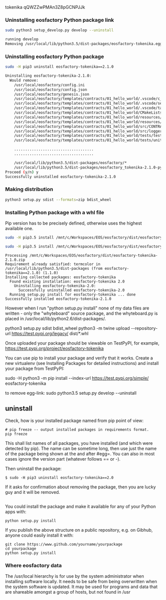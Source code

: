 tokenika
qQWZZwPMAn3Z8pGCNPJJk

### Uninstalling eosfactory Python package link

```bash
sudo python3 setup_develop.py develop --uninstall
```
```bash
running develop
Removing /usr/local/lib/python3.5/dist-packages/eosfactory-tokenika.egg-link (link to .)
```

### Uninstalling eosfactory Python package

```bash
sudo -H pip3 uninstall eosfactory-tokenika==2.1.0
```
```bash
Uninstalling eosfactory-tokenika-2.1.0:
  Would remove:
    /usr/local/eosfactory/config.ini
    /usr/local/eosfactory/config.json
    /usr/local/eosfactory/genesis.json
    /usr/local/eosfactory/templates/contracts/01_hello_world/.vscode/c_cpp_properties.json
    /usr/local/eosfactory/templates/contracts/01_hello_world/.vscode/settings.json
    /usr/local/eosfactory/templates/contracts/01_hello_world/.vscode/tasks.json
    /usr/local/eosfactory/templates/contracts/01_hello_world/CMakeLists.txt
    /usr/local/eosfactory/templates/contracts/01_hello_world/resources/CONTRACT_NAME.clauses.md
    /usr/local/eosfactory/templates/contracts/01_hello_world/resources/CONTRACT_NAME.contracts.md
    /usr/local/eosfactory/templates/contracts/01_hello_world/src/CONTRACT_NAME.cpp
    /usr/local/eosfactory/templates/contracts/01_hello_world/src/logger.hpp
    /usr/local/eosfactory/templates/contracts/01_hello_world/tests/test1.py
    /usr/local/eosfactory/templates/contracts/01_hello_world/tests/unittest1.py

    ....................................
    ....................................

    /usr/local/lib/python3.5/dist-packages/eosfactory/*
    /usr/local/lib/python3.5/dist-packages/eosfactory_tokenika-2.1.0-py3.5.egg-info
Proceed (y/n) y
Successfully uninstalled eosfactory-tokenika-2.1.0
```

### Making distribution

```bash
python3 setup.py sdist --formats=zip bdist_wheel
```

### Installing Python package with a whl file

Pip version has to be precisely defined, otherwise uses the highest available one.
```bash
sudo -H pip3.5 install /mnt/c/Workspaces/EOS/eosfactory/dist/eosfactory_tokenika-2.1.0-py3-none-any.whl

```
```bash
sudo -H pip3.5 install /mnt/c/Workspaces/EOS/eosfactory/dist/eosfactory-tokenika-2.1.0.zip
```
```
Processing /mnt/c/Workspaces/EOS/eosfactory/dist/eosfactory-tokenika-2.1.0.zip
Requirement already satisfied: termcolor in /usr/local/lib/python3.5/dist-packages (from eosfactory-tokenika==2.1.0) (1.1.0)
Installing collected packages: eosfactory-tokenika
  Found existing installation: eosfactory-tokenika 2.0
    Uninstalling eosfactory-tokenika-2.0:
      Successfully uninstalled eosfactory-tokenika-2.0
  Running setup.py install for eosfactory-tokenika ... done
Successfully installed eosfactory-tokenika-2.1.0
```

However when I run "python setup.py install" none of my data files are written - only the "whyteboard" source package, and the whyteboard.py is placed in /usr/local/lib/python2.6/dist-packages/.

python3 setup.py sdist bdist_wheel
python3 -m twine upload --repository-url https://test.pypi.org/legacy/ dist/*.whl


Once uploaded your package should be viewable on TestPyPI, for example,
https://test.pypi.org/project/eosfactory-tokenika


You can use pip to install your package and verify that it works. Create a new virtualenv (see Installing Packages for detailed instructions) and install your package from TestPyPI:

sudo -H python3 -m pip install --index-url https://test.pypi.org/simple/ eosfactory-tokenika


to remove egg-link:
sudo python3.5 setup.py develop --uninstall

## uninstall
Check, how is your installed package named from pip point of view:
```
# pip freeze -- output installed packages in requirements format.
pip freeze
```
This shall list names of all packages, you have installed (and which were detected by pip). The name can be sometime long, then use just the name of the package being shown at the and after #egg=. You can also in most cases ignore the version part (whatever follows == or -).

Then uninstall the package:
```
$ sudo -H pip3 uninstall eosfactory-tokenika==2.0
```
If it asks for confirmation about removing the package, then you are lucky guy and it will be removed.

## 
You could install the package and make it available for any of your Python apps with:
```
python setup.py install
```
If you publish the above structure on a public repository, e.g. on Gibhub, anyone could easily install it with:
```
git clone https://www.github.com/yourname/yourpackage
cd yourpackage
python setup.py install
```

### Where eosfactory data
The /usr/local hierarchy is for use by the system administrator when installing software locally. It needs to be safe from being overwritten when the system software is updated. It may be used for programs and data that are shareable amongst a group of hosts, but not found in /usr 
